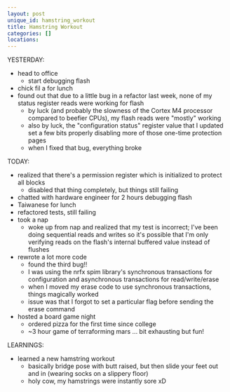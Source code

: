 ```yaml
---
layout: post
unique_id: hamstring_workout
title: Hamstring Workout
categories: []
locations: 
---
```


YESTERDAY:
* head to office
  * start debugging flash
* chick fil a for lunch
* found out that due to a little bug in a refactor last week, none of my status register reads were working for flash
  * by luck (and probably the slowness of the Cortex M4 processor compared to beefier CPUs), my flash reads were "mostly" working
  * also by luck, the "configuration status" register value that I updated set a few bits properly disabling more of those one-time protection pages
  * when I fixed that bug, everything broke


TODAY:
* realized that there's a permission register which is initialized to protect all blocks
  * disabled that thing completely, but things still failing
* chatted with hardware engineer for 2 hours debugging flash
* Taiwanese for lunch
* refactored tests, still failing
* took a nap
  * woke up from nap and realized that my test is incorrect; I've been doing sequential reads and writes so it's possible that I'm only verifying reads on the flash's internal buffered value instead of flushes
* rewrote a lot more code
  * found the third bug!!
  * I was using the nrfx spim library's synchronous transactions for configuration and asynchronous transactions for read/write/erase
  * when I moved my erase code to use synchronous transactions, things magically worked
  * issue was that I forgot to set a particular flag before sending the erase command
* hosted a board game night
  * ordered pizza for the first time since college
  * ~3 hour game of terraforming mars ... bit exhausting but fun!

LEARNINGS:
* learned a new hamstring workout
  * basically bridge pose with butt raised, but then slide your feet out and in (wearing socks on a slippery floor)
  * holy cow, my hamstrings were instantly sore xD

